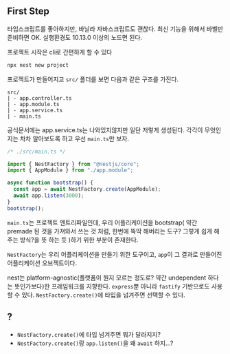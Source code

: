 ## First Step

타입스크립트를 좋아하지만, 바닐라 자바스크립트도 괜찮다. 최신 기능을 위해서 바벨만 준비하면 OK. 실행환경도 10.13.0 이상의 노드면 된다.

프로젝트 시작은 cli로 간편하게 할 수 있다

```bash
npx nest new project
```

프로젝트가 만들어지고 `src/` 폴더를 보면 다음과 같은 구조를 가진다.

```
src/
| - app.controller.ts
| - app.module.ts
| - app.service.ts
| - main.ts
```

공식문서에는 app.service.ts는 나와있지않지만 일단 저렇게 생성된다. 각각이 무엇인지는 차차 알아보도록 하고 우선 `main.ts`만 보자.

```ts
/* ./src/main.ts */

import { NestFactory } from "@nestjs/core";
import { AppModule } from "./app.module";

async function bootstrap() {
  const app = await NestFactory.create(AppModule);
  await app.listen(3000);
}
bootstrap();
```

`main.ts`는 프로젝트 엔트리파일인데, 우리 어플리케이션을 bootstrap( 약간 premade 된 것을 가져와서 쓰는 것 처럼, 한번에 뚝딱 해버리는 도구? 그렇게 쉽게 해주는 방식?을 뜻 하는 듯 )하기 위한 부분이 존재한다.

`NestFactory`는 우리 어플리케이션을 만들기 위한 도구이고, `app`이 그 결과로 만들어진 어플리케이션 오브젝트이다.

nest는 platform-agnostic(플랫폼이 뭔지 모르는 정도로? 약간 undependent 하다는 뜻인가보다)한 프레임워크를 지향한다. `express`뿐 아니라 `fastify` 기반으로도 사용할 수 있다. `NestFactory.create()`에 타입을 넘겨주면 선택할 수 있다.

## ?

- `NestFactory.create()`에 타입 넘겨주면 뭐가 달라지지?
- `NestFactory.create()`랑 `app.listen()`을 왜 `await` 하지...?
